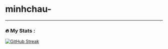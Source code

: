 # minhchau-
---

### :fire: My Stats :

[![GitHub Streak](http://github-readme-streak-stats.herokuapp.com?user=minhchau-creator&theme=dark&background=000000)](https://git.io/streak-stats)

